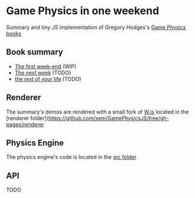 # Game Physics in one weekend

Summary and tiny JS implementation of Gregory Hodges's [Game Physics books](https://gamephysicsweekend.github.io)

## Book summary

- [The first week-end](https://xem.github.io/GamePhysicsJS/1/index.html) (WIP)
- [The next week](https://xem.github.io/GamePhysicsJS/2/index.html) (TODO)
- [the rest of your life](https://xem.github.io/GamePhysicsJS/3/index.html) (TODO)

## Renderer

The summary's demos are rendered with a small fork of [W.js](https://xem.github.io/W) located in the [renderer folder](https://github.com/xem/GamePhysicsJS/tree/gh-pages/renderer

## Physics Engine

The physics engine's code is located in the [src folder](https://github.com/xem/GamePhysicsJS/tree/gh-pages/engine)

## API

TODO
